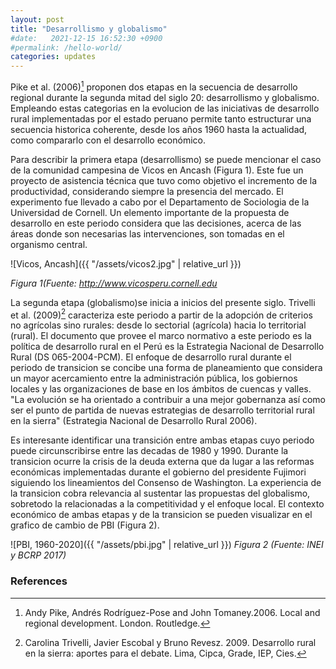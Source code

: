 ```yaml
---
layout: post
title: "Desarrollismo y globalismo"
#date:   2021-12-15 16:52:30 +0900
#permalink: /hello-world/
categories: updates
---
```


Pike et al. (2006)[^1] proponen dos etapas en la secuencia de desarrollo regional durante la segunda mitad del siglo 20: desarrollismo y globalismo. Empleando estas categorias en la evolucion de las iniciativas de desarrollo rural implementadas por el estado peruano permite tanto estructurar una secuencia historica coherente, desde los años 1960 hasta la actualidad, como compararlo con el desarrollo económico.

Para describir la primera etapa (desarrollismo) se puede mencionar el caso de la comunidad campesina de Vicos en Ancash (Figura 1). Este fue un proyecto de asistencia técnica que tuvo como objetivo el incremento de la productividad, considerando siempre la presencia del mercado. El experimento fue llevado a cabo por el Departamento de Sociologia de la Universidad de Cornell. Un elemento importante de la propuesta de desarrollo en este periodo considera que las decisiones, acerca de las áreas donde son necesarias las intervenciones, son tomadas en el organismo central.

![Vicos, Ancash]({{ "/assets/vicos2.jpg" | relative_url }})

*Figura 1(Fuente: <http://www.vicosperu.cornell.edu>*

La segunda etapa (globalismo)se inicia a inicios del presente siglo. Trivelli et al. (2009)[^2] caracteriza este periodo a partir de la adopción de criterios no agrícolas sino rurales: desde lo sectorial (agrícola) hacia lo territorial (rural). El documento que provee el marco normativo a este periodo es la política de desarrollo rural en el Perú es la Estrategia Nacional de Desarrollo Rural (DS 065-2004-PCM). El enfoque de desarrollo rural durante el periodo de transicion se concibe una forma de planeamiento que considera un mayor acercamiento entre la administración pública, los gobiernos locales y las organizaciones de base en los
ámbitos de cuencas y valles. "La evolución se ha orientado a contribuir a una mejor gobernanza así
como ser el punto de partida de nuevas estrategias de desarrollo
territorial rural en la sierra" (Estrategia Nacional de Desarrollo Rural 2006).

Es interesante identificar una transición entre ambas etapas cuyo periodo puede circunscribirse entre las decadas de 1980 y 1990. Durante la transicion ocurre la crisis de la deuda externa que da lugar a las reformas económicas implementadas durante el gobierno del presidente Fujimori siguiendo los lineamientos del Consenso de Washington. La experiencia de la transicion cobra relevancia al sustentar las propuestas del globalismo, sobretodo la relacionadas a la competitividad y el enfoque local. El contexto económico de ambas etapas y de la transicion se pueden visualizar en el grafico de cambio de PBI (Figura 2).

![PBI, 1960-2020]({{ "/assets/pbi.jpg" | relative_url }})
*Figura 2 (Fuente: INEI y BCRP 2017)*

### References

[^1]: Andy Pike, Andrés Rodríguez-Pose and John Tomaney.2006. Local and regional development. London. Routledge.

[^2]: Carolina Trivelli, Javier Escobal y Bruno Revesz. 2009. Desarrollo rural en la sierra: aportes para el debate.
Lima, Cipca, Grade, IEP, Cies.